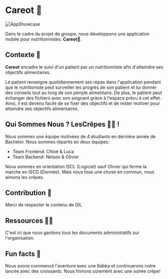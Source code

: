 # **Careot 🥕**

![AppShowcase](https://user-images.githubusercontent.com/43602144/186604452-ca0b63d2-6022-4fe9-a1b1-816c138368c4.jpg)

Dans le cadre du projet de groupe, nous développons une application mobile pour nutritionnistes: **Careot🥕**.

## Contexte :seedling:

**Careot** encadre le suivi d'un patient par un nutritionniste afin d'atteindre ses objectifs alimentaires.

Le patient renseigne quotidiennement ses repas dans l'application pendant que le nutritioniste peut surveiller les progrès de son patient et lui donner des conseils tout au long de son périple alimentaire. De plus, le patient peut échanger des fichiers avec son soignant grâce à l'espace prévu à cet effet. Ainsi, il est devenu facile de se fixer des objectifs et de rester motiver pour atteindre ses objectifs alimentaires.


## Qui Sommes Nous ? LesCrêpes 🙋‍♀️ !

Nous sommes une équipe motivées de 4 étudiants en dernière année de Bachelor. Nous sommes répartis en deux équipes:

- Team Frontend: Chloé & Luca
- Team Backend: Nelson & Olivier

Nous sommes en orientation ISCL (Logiciel) sauf Olivier qui ferme la marche en ISCD (Donnée). Mais nous tous une chose en commun, nous aimons les crêpes.

## Contribution 🌈

Merci de respecter le contenu de DIL

## Ressources 👩‍💻

C'est ici que nous gardons tous les documents administratifs sur l'organisation.

## Fun facts :dizzy:

Nous avons commencé l'aventure avec une Babka et continuerons notre lancée avec des croissants. Nous finirons sûrement avec une soirée crêpe!

